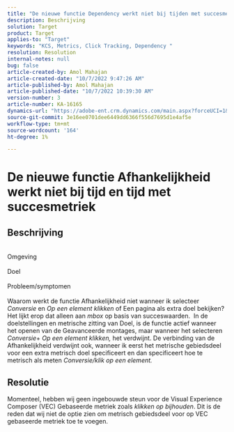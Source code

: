 ```yaml
---
title: "De nieuwe functie Dependency werkt niet bij tijden met succesmetriek"
description: Beschrijving
solution: Target
product: Target
applies-to: "Target"
keywords: "KCS, Metrics, Click Tracking, Dependency "
resolution: Resolution
internal-notes: null
bug: false
article-created-by: Amol Mahajan
article-created-date: "10/7/2022 9:47:26 AM"
article-published-by: Amol Mahajan
article-published-date: "10/7/2022 10:39:30 AM"
version-number: 3
article-number: KA-16165
dynamics-url: "https://adobe-ent.crm.dynamics.com/main.aspx?forceUCI=1&pagetype=entityrecord&etn=knowledgearticle&id=7d43650a-2546-ed11-bba1-000d3a3064b8"
source-git-commit: 3e16ee0701dee6449dd6366f556d7695d1e4af5e
workflow-type: tm+mt
source-wordcount: '164'
ht-degree: 1%

---
```


# De nieuwe functie Afhankelijkheid werkt niet bij tijd en tijd met succesmetriek

## Beschrijving

<br>Omgeving<br><br>
Doel
<br><br>Probleem/symptomen<br><br>
Waarom werkt de functie Afhankelijkheid niet wanneer ik selecteer *Conversie* en *Op een element klikken* of Een pagina als extra doel bekijken? Het lijkt erop dat alleen aan *mbox* op basis van succeswaarden. 
In de doelstellingen en metrische zitting van Doel, is de functie actief wanneer het openen van de Geavanceerde montages, maar wanneer het selecteren *Conversie*+ *Op een element klikken,* het verdwijnt. De verbinding van de Afhankelijkheid verdwijnt ook, wanneer ik eerst het metrische gebiedsdeel voor een extra metrisch doel specificeert en dan specificeert hoe te metrisch als meten *Conversie/klik op een element.*


## Resolutie


Momenteel, hebben wij geen ingebouwde steun voor de Visual Experience Composer (VEC) Gebaseerde metriek zoals *klikken op bijhouden*. Dit is de reden dat wij niet de optie zien om metrisch gebiedsdeel voor op VEC gebaseerde metriek toe te voegen.
